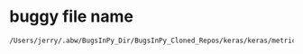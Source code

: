 # buggy file name

```text
/Users/jerry/.abw/BugsInPy_Dir/BugsInPy_Cloned_Repos/keras/keras/metrics.py
```